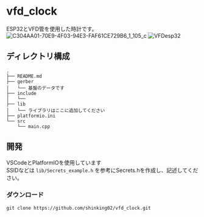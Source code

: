 # vfd_clock
ESP32とVFD管を使用した時計です。
![C304AA01-70E9-4F03-94E3-FAF61CE729B6_1_105_c](https://user-images.githubusercontent.com/72262790/231120577-a863b351-ff1c-4b84-8210-0ea8d6c84aed.jpeg)
![VFDesp32](https://github.com/shinking02/vfd_clock/assets/72262790/8d550fb8-8991-4242-aa77-a5c361f89517)

## ディレクトリ構成

```
.
├── README.md
├── gerber 
│   └── 基盤のデータです
├── include
│   └── 
├── lib
│   └── ライブラリはここに追加してください
├── platformio.ini
└── src
    └── main.cpp
```
## 開発
VSCodeとPlatformIOを使用しています<br>
SSIDなどは `lib/Secrets_example.h` を参考にSecrets.hを作成し、記述してください。
### ダウンロード
```shell
git clone https://github.com/shinking02/vfd_clock.git
```
